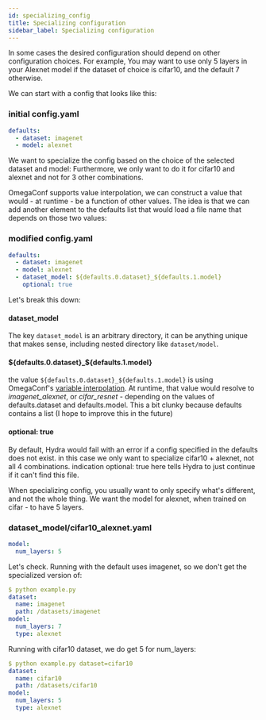 ```yaml
---
id: specializing_config
title: Specializing configuration
sidebar_label: Specializing configuration
---
```

In some cases the desired configuration should depend on other configuration choices.
For example, You may want to use only 5 layers in your Alexnet model if the dataset of choice is cifar10, and the default 7 otherwise.
 
We can start with a config that looks like this:
### initial config.yaml
```yaml
defaults:
  - dataset: imagenet
  - model: alexnet
```

We want to specialize the config based on the choice of the selected dataset and model:
Furthermore, we only want to do it for cifar10 and alexnet and not for 3 other combinations.

OmegaConf supports value interpolation, we can construct a value that would - at runtime - be a function of other values.
The idea is that we can add another element to the defaults list that would load a file name that depends on those two values:
### modified config.yaml
```yaml
defaults:
  - dataset: imagenet
  - model: alexnet
  - dataset_model: ${defaults.0.dataset}_${defaults.1.model}
    optional: true
```

Let's break this down:
#### dataset_model
The key `dataset_model` is an arbitrary directory, it can be anything unique that makes sense, including nested directory like `dataset/model`.

#### ${defaults.0.dataset}_${defaults.1.model}
the value `${defaults.0.dataset}_${defaults.1.model}` is using OmegaConf's [variable interpolation](https://omegaconf.readthedocs.io/en/latest/usage.html#variable-interpolation).
At runtime, that value would resolve to *imagenet_alexnet*, or *cifar_resnet* - depending on the values of defaults.dataset and defaults.model.
This a bit clunky because defaults contains a list (I hope to improve this in the future)

#### optional: true
By default, Hydra would fail with an error if a config specified in the defaults does not exist.
in this case we only want to specialize cifar10 + alexnet, not all 4 combinations.
indication optional: true here tells Hydra to just continue if it can't find this file.

When specializing config, you usually want to only specify what's different, and not the whole thing.
We want the model for alexnet, when trained on cifar - to have 5 layers.

### dataset_model/cifar10_alexnet.yaml
```yaml
model:
  num_layers: 5
```
 
Let's check. Running with the default uses imagenet, so we don't get the specialized version of:

```yaml
$ python example.py 
dataset:
  name: imagenet
  path: /datasets/imagenet
model:
  num_layers: 7
  type: alexnet
```

Running with cifar10 dataset, we do get 5 for num_layers:
```yaml
$ python example.py dataset=cifar10
dataset:
  name: cifar10
  path: /datasets/cifar10
model:
  num_layers: 5
  type: alexnet
```
